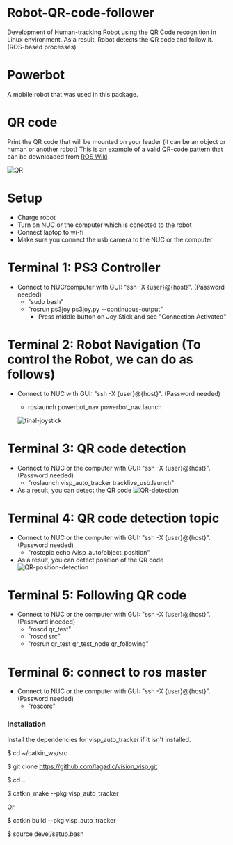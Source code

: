 # Robot-QR-code-follower
Development of Human-tracking Robot using the QR Code recognition in Linux environment. As a result, Robot detects the QR code and follow it. (ROS-based processes)

# Powerbot
A mobile robot that was used in this package. 

# QR code
Print the QR code that will be mounted on your leader (it can be an object or human or another robot)
This is an example of a valid QR-code pattern that can be downloaded from [ROS Wiki](http://wiki.ros.org/visp_auto_tracker)

![QR](https://user-images.githubusercontent.com/52676399/96355022-265f9500-1092-11eb-9b0a-a521e5e7aacb.png)

# Setup

  - Charge robot
  - Turn on NUC or the computer which is conected to the robot
  - Connect laptop to wi-fi
  - Make sure you connect the usb camera to the NUC or the computer
# Terminal 1: PS3 Controller

- Connect to NUC/computer with GUI: "ssh -X {user}@{host}". (Password needed)
  - "sudo bash"
  - "rosrun ps3joy ps3joy.py --continuous-output"
     - Press middle button on Joy Stick and see "Connection Activated" 
 

# Terminal 2: Robot Navigation (To control the Robot, we can do as follows)
- Connect to NUC with GUI: "ssh -X {user}@{host}". (Password needed)
   - roslaunch powerbot_nav powerbot_nav.launch
   
   ![final-joystick](https://user-images.githubusercontent.com/52676399/96355606-45f9bc00-1098-11eb-92c0-623207f442c6.gif)
   
# Terminal 3: QR code detection

- Connect to NUC or the computer with GUI: "ssh -X {user}@{host}". (Password needed)
   - "roslaunch visp_auto_tracker tracklive_usb.launch"
- As a result, you can detect the QR code
   ![QR-detection](https://user-images.githubusercontent.com/52676399/96354978-96b9e680-1091-11eb-954f-f3aae5fa1bb1.png)

# Terminal 4: QR code detection topic
- Connect to NUC or the computer with GUI: "ssh -X {user}@{host}". (Password needed)
  - "rostopic echo /visp_auto/object_position" 
- As a result, you can detect position of the QR code
   ![QR-position-detection](https://user-images.githubusercontent.com/52676399/96355009-0d56e400-1092-11eb-84ea-ad05e349b885.png)
   
# Terminal 5: Following QR code
- Connect to NUC or the computer with GUI: "ssh -X {user}@{host}". (Password ineeded)
  - "roscd qr_test" 
  - "roscd src" 
  - "rosrun qr_test qr_test_node qr_following"

# Terminal 6: connect to ros master
- Connect to NUC or the computer with GUI: "ssh -X {user}@{host}". (Password needed)
  - "roscore"



### Installation

Install the dependencies for visp_auto_tracker if it isn't installed.

$ cd ~/catkin_ws/src

$ git clone https://github.com/lagadic/vision_visp.git

$ cd ..

$ catkin_make --pkg visp_auto_tracker 

Or

$ catkin build --pkg visp_auto_tracker

$ source devel/setup.bash









